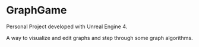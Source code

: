 # GraphGame

Personal Project developed with Unreal Engine 4.

A way to visualize and edit graphs and step through some graph algorithms.
